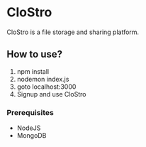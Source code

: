 # CloStro
 CloStro is a file storage and sharing platform.
 
 ## How to use?

1) npm install
2) nodemon index.js
3) goto localhost:3000
4) Signup and use CloStro

### Prerequisites

* NodeJS
* MongoDB
